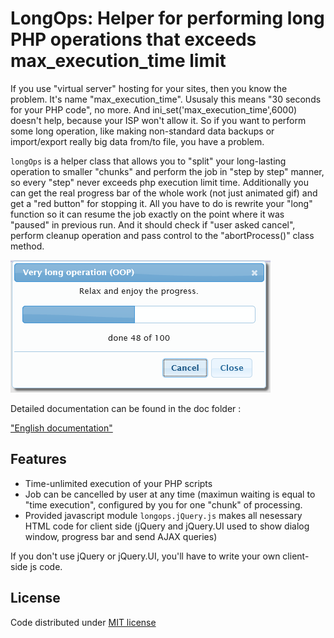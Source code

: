 # LongOps: Helper for performing long PHP operations that exceeds max_execution_time limit

If you use "virtual server" hosting for your sites, then you know the problem.
It's name "max_execution_time". Ususaly this means "30 seconds for your PHP code", no more.
And ini_set('max_execution_time',6000) doesn't help, because your ISP won't allow it. So if you want to perform some long operation, like making non-standard data backups or import/export really big data from/to file, you have a problem.

`longOps` is a helper class that allows you to "split" your long-lasting operation to smaller "chunks" and perform the job in "step by step" manner, so every "step" never exceeds php execution limit time.
Additionally you can get the real progress bar of the whole work (not just animated gif) and get a "red button" for stopping it.
All you have to do is rewrite your "long" function so it can resume the job exactly on the point where it was "paused" in previous run. And it should check if "user asked cancel", perform cleanup operation and pass control to the "abortProcess()" class method.

![Demo process screenshot](screenshot.png)

Detailed documentation can be found in the doc folder :

["English documentation"](doc/longops.en.htm)

## Features

* Time-unlimited execution of your PHP scripts
* Job can be cancelled by user at any time (maximun waiting is equal to "time execution", configured by you for one "chunk" of processing.
* Provided javascript module  `longops.jQuery.js` makes all nesessary HTML code for client side (jQuery and jQuery.UI used to show dialog window, progress bar and send AJAX queries)

If you don't use jQuery or jQuery.UI, you'll have to write your own client-side js code.

## License

Code distributed under [MIT license](LICENSE)

